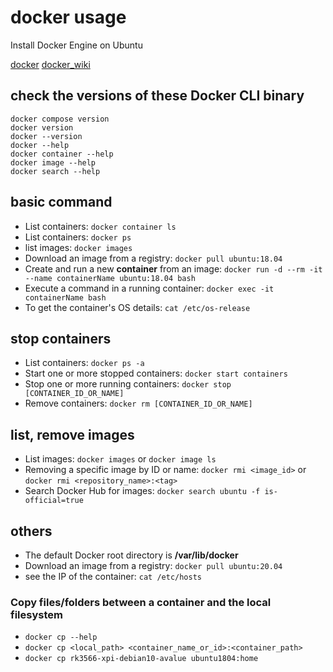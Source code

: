 # docker usage

Install Docker Engine on Ubuntu

[docker](https://docs.docker.com/engine/install/ubuntu/)
[docker_wiki](https://en.wikipedia.org/wiki/Docker_(software))

## check the versions of these Docker CLI binary

`docker compose version`  
`docker version`  
`docker --version`  
`docker --help`  
`docker container --help`  
`docker image --help`  
`docker search --help`  

## basic command

+ List containers: `docker container ls`
+ List containers: `docker ps`
+ list images: `docker images`
+ Download an image from a registry: `docker pull ubuntu:18.04`
+ Create and run a new **container** from an image: `docker run -d --rm -it --name containerName ubuntu:18.04 bash`
+ Execute a command in a running container: `docker exec -it containerName bash`
+ To get the container's OS details: `cat /etc/os-release`

## stop containers

+ List containers: `docker ps -a`
+ Start one or more stopped containers: `docker start containers`
+ Stop one or more running containers: `docker stop [CONTAINER_ID_OR_NAME]`
+ Remove containers: `docker rm [CONTAINER_ID_OR_NAME]`

## list, remove images

+ List images: `docker images` or `docker image ls`
+ Removing a specific image by ID or name: `docker rmi <image_id>` or `docker rmi <repository_name>:<tag>`
+ Search Docker Hub for images: `docker search ubuntu -f is-official=true`

## others

+ The default Docker root directory is **/var/lib/docker**
+ Download an image from a registry: `docker pull ubuntu:20.04`
+ see the IP of the container: `cat /etc/hosts`

### Copy files/folders between a container and the local filesystem

+ `docker cp --help`
+ `docker cp <local_path> <container_name_or_id>:<container_path>`
+ `docker cp rk3566-xpi-debian10-avalue ubuntu1804:home`

